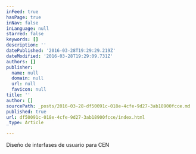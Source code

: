 ```yaml
---
inFeed: true
hasPage: true
inNav: false
inLanguage: null
starred: false
keywords: []
description: ''
datePublished: '2016-03-28T19:29:29.219Z'
dateModified: '2016-03-28T19:29:09.731Z'
authors: []
publisher:
  name: null
  domain: null
  url: null
  favicon: null
title: ''
author: []
sourcePath: _posts/2016-03-28-df50091c-018e-4cfe-9d27-3ab18900fcce.md
published: true
url: df50091c-018e-4cfe-9d27-3ab18900fcce/index.html
_type: Article

---
```

Diseño de interfases de usuario para CEN